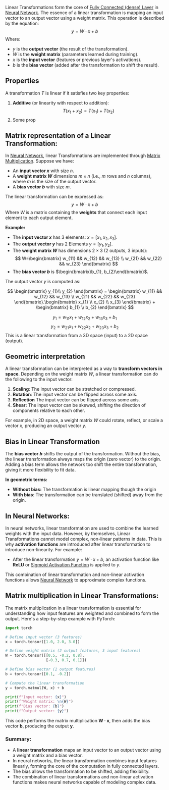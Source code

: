 Linear Transformations form the core of [Fully Connected (dense) Layer](Fully%20Connected%20Layer.md) in [Neural Network](../../Neural%20Network.md). The essence of a linear transformation is mapping an input vector to an output vector using a weight matrix. This operation is described by the equation:
$$
y=W⋅x+b
$$
Where:
- $y$ is the **output vector** (the result of the transformation).
- $W$ is the **weight matrix** (parameters learned during training).
- $x$ is the **input vector** (features or previous layer's activations).
- $b$ is the **bias vector** (added after the transformation to shift the result).
## Properties
A transformation $T$ is linear if it satisfies two key properties:
1. **Additive** (or linearity with respect to addition):
	$$T(x_{1}+x_{2})=T(x_{1})+T(x_{2})$$
2. Some prop

## Matrix representation of a Linear Transformation:
In [Neural Network](../../Neural%20Network.md), linear Transformations are implemented through [Matrix Multiplication](../../../Science/Maths/Matrices/Matrix%20Multiplication.md). Suppose we have:
- An **input vector $x$** with size $n$.
- A **weight matrix $W$** dimensions $m\times n$ (i.e., $m$ rows and $n$ columns), where $m$ is the size of the output vector.
- A **bias vector $b$** with size $m$.

The linear transformation can be expressed as:
$$
y=W⋅x +b
$$
Where $W$ is a matrix containing the **weights** that connect each input element to each output element.

**Example:**
- The **input vector $x$** has 3 elements: $x=[x_{1},x_{2},x_{3}]$.
- The **output vector $y$** has 2 Elements $y=[y_{1},y_{2}]$.
- The **weight matrix $W$** has dimensions $2\times3$ (2 outputs, 3 inputs):
$$
W=\begin{bmatrix}
w_{11} && w_{12} && w_{13} \\
w_{21} && w_{22} && w_{23}
\end{bmatrix}
$$
- The **bias vector $b$** is $\begin{bmatrix}b_{1}, b_{2}\end{bmatrix}$.

The output vector $y$ is computed as:

$$
\begin{bmatrix}
y_{1}\\
y_{2}
\end{bmatrix} = \begin{bmatrix}
w_{11} && w_{12} && w_{13} \\
w_{21} && w_{22} && w_{23}
\end{bmatrix}.\begin{bmatrix}
x_{1}  \\
x_{2}  \\
x_{3}
\end{bmatrix} + \begin{bmatrix}
b_{1}  \\
b_{2}
\end{bmatrix}
$$

$$
y_{1} = w_{11}x_{1} + w_{12}x_{2} + w_{13}x_{3} + b_{1}
$$
$$
y_{2}=w_{21}x_{1} + w_{22}x_{2} +w_{23}x_{3}+b_{2}
$$
This is a linear transformation from a 3D space (input) to a 2D space (output).
## Geometric interpretation
A linear transformation can be interpreted as a way to **transform vectors in space**. Depending on the weight matrix $W$, a linear transformation can do the following to the input vector:
1. **Scaling**: The input vector can be stretched or compressed.
2. **Rotation**: The input vector can be flipped across some axis.
3. **Reflection** The input vector can be flipped across some axis.
4. **Shear:** The input vector can be skewed, shifting the direction of components relative to each other.

For example, in 2D space, a weight matrix $W$ could rotate, reflect, or scale a vector $x$, producing an output vector $y$.
## Bias in Linear Transformation
The **bias vector $b$** shifts the output of the transformation. Without the bias, the linear transformation always maps the origin (zero vector) to the origin. Adding a bias term allows the network too shift the entire transformation, giving it more flexibility to fit data.

**In geometric terms:**
- **Without bias:** The transformation is linear mapping though the origin
- **With bias**: The transformation can be translated (shifted) away from the origin.

## In Neural Networks:
In neural networks, linear transformation are used to combine the learned weights with the input data. However, by themselves, Linear Transformations cannot model complex, non-linear patterns in data. This is why **activation functions** are introduced after linear transformation to introduce non-linearity. For example:
- After the linear transformation $y=W⋅x+b$, an activation function like **ReLU** or [Sigmoid Activation Function](Sigmoid%20Activation%20Function.md) is applied to $y$.

This combination of linear transformation and non-linear activation functions allows [Neural Network](../../Neural%20Network.md) to approximate complex functions.

## Matrix multiplication in Linear Transformations:
The matrix multiplication in a linear transformation is essential for understanding how input features are weighted and combined to form the output. Here's a step-by-step example with PyTorch:
```python
import torch

# Define input vector (3 features)
x = torch.tensor([1.0, 2.0, 3.0])

# Define weight matrix (2 output features, 3 input features)
W = torch.tensor([[0.5, -0.2, 0.8],
                  [-0.3, 0.7, 0.1]])

# Define bias vector (2 output features)
b = torch.tensor([0.1, -0.2])

# Compute the linear transformation
y = torch.matmul(W, x) + b

print(f"Input vector: {x}")
print(f"Weight matrix: \n{W}")
print(f"Bias vector: {b}")
print(f"Output vector: {y}")
```
This code performs the matrix multiplication $\mathbf{W}⋅\mathbf{x}$, then adds the bias vector $\mathbf{b}$, producing the output $\mathbf{y}$.
### Summary:
- A **linear transformation** maps an input vector to an output vector using a weight matrix and a bias vector.
- In neural networks, the linear transformation combines input features linearly, forming the core of the computation in fully connected layers.
- The bias allows the transformation to be shifted, adding flexibility.
- The combination of linear transformations and non-linear activation functions makes neural networks capable of modeling complex data.